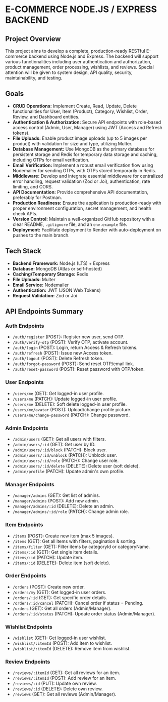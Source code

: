 # E-COMMERCE NODE.JS / EXPRESS BACKEND

## Project Overview

This project aims to develop a complete, production-ready RESTful E-commerce backend using Node.js and Express. The backend will support various functionalities including user authentication and authorization, product management, order processing, wishlists, and reviews. Special attention will be given to system design, API quality, security, maintainability, and testing.

## Goals

- **CRUD Operations:** Implement Create, Read, Update, Delete functionalities for User, Item (Product), Category, Wishlist, Order, Review, and Dashboard entities.
- **Authentication & Authorization:** Secure API endpoints with role-based access control (Admin, User, Manager) using JWT (Access and Refresh tokens).
- **File Uploads:** Enable product image uploads (up to 5 images per product) with validation for size and type, utilizing Multer.
- **Database Management:** Use MongoDB as the primary database for persistent storage and Redis for temporary data storage and caching, including OTPs for email verification.
- **Email Verification:** Implement a robust email verification flow using Nodemailer for sending OTPs, with OTPs stored temporarily in Redis.
- **Middleware:** Develop and integrate essential middleware for centralized error handling, request validation (Zod or Joi), authentication, rate limiting, and CORS.
- **API Documentation:** Provide comprehensive API documentation, preferably for Postman.
- **Production Readiness:** Ensure the application is production-ready with proper environment configuration, secret management, and health check APIs.
- **Version Control:** Maintain a well-organized GitHub repository with a clear README, `.gitignore` file, and an `env.example` file.
- **Deployment:** Facilitate deployment to Render with auto-deployment on pushes to the main branch.

## Tech Stack

- **Backend Framework:** Node.js (LTS) + Express
- **Database:** MongoDB (Atlas or self-hosted)
- **Caching/Temporary Storage:** Redis
- **File Uploads:** Multer
- **Email Service:** Nodemailer
- **Authentication:** JWT (JSON Web Tokens)
- **Request Validation:** Zod or Joi

## API Endpoints Summary

### Auth Endpoints
- `/auth/register` (POST): Register new user, send OTP.
- `/auth/verify-otp` (POST): Verify OTP, activate account.
- `/auth/login` (POST): Login, return Access & Refresh tokens.
- `/auth/refresh` (POST): Issue new Access token.
- `/auth/logout` (POST): Delete Refresh token.
- `/auth/forgot-password` (POST): Send reset OTP/email link.
- `/auth/reset-password` (POST): Reset password with OTP/token.

### User Endpoints
- `/users/me` (GET): Get logged-in user profile.
- `/users/me` (PATCH): Update logged-in user profile.
- `/users/me` (DELETE): Soft delete logged-in user profile.
- `/users/me/avatar` (POST): Upload/change profile picture.
- `/users/me/change-password` (PATCH): Change password.

### Admin Endpoints
- `/admin/users` (GET): Get all users with filters.
- `/admin/users/:id` (GET): Get user by ID.
- `/admin/users/:id/block` (PATCH): Block user.
- `/admin/users/:id/unblock` (PATCH): Unblock user.
- `/admin/users/:id/role` (PATCH): Change user role.
- `/admin/users/:id/delete` (DELETE): Delete user (soft delete).
- `/admin/profile` (PATCH): Update admin's own profile.

### Manager Endpoints
- `/manager/admins` (GET): Get list of admins.
- `/manager/admins` (POST): Add new admin.
- `/manager/admins/:id` (DELETE): Delete an admin.
- `/manager/admins/:id/role` (PATCH): Change admin role.

### Item Endpoints
- `/items` (POST): Create new item (max 5 images).
- `/items` (GET): Get all items with filters, pagination & sorting.
- `/items/filter` (GET): Filter items by categoryId or categoryName.
- `/items/:id` (GET): Get single item details.
- `/items/:id` (PATCH): Update item.
- `/items/:id` (DELETE): Delete item (soft delete).

### Order Endpoints
- `/orders` (POST): Create new order.
- `/orders/my` (GET): Get logged-in user orders.
- `/orders/:id` (GET): Get specific order details.
- `/orders/:id/cancel` (PATCH): Cancel order if status = Pending.
- `/orders` (GET): Get all orders (Admin/Manager).
- `/orders/:id/status` (PATCH): Update order status (Admin/Manager).

### Wishlist Endpoints
- `/wishlist` (GET): Get logged-in user wishlist.
- `/wishlist/:itemId` (POST): Add item to wishlist.
- `/wishlist/:itemId` (DELETE): Remove item from wishlist.

### Review Endpoints
- `/reviews/:itemId` (GET): Get all reviews for an item.
- `/reviews/:itemId` (POST): Add review for an item.
- `/reviews/:id` (PUT): Update own review.
- `/reviews/:id` (DELETE): Delete own review.
- `/reviews` (GET): Get all reviews (Admin/Manager).

